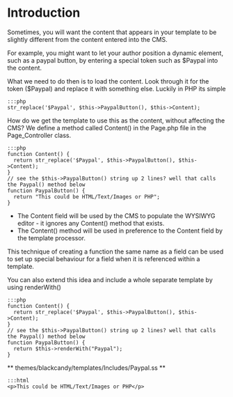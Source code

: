# Introduction

Sometimes, you will want the content that appears in your template to be slightly different from the content entered
into the CMS.

For example, you might want to let your author position a dynamic element, such as a paypal button, by entering a
special token such as $Paypal into the content.

What we need to do then is to load the content. Look through it for the token ($Paypal) and replace it with something
else. Luckily in PHP its simple

	:::php
	str_replace('$Paypal', $this->PaypalButton(), $this->Content);


How do we get the template to use this as the content, without affecting the CMS?   We define a method called Content()
in the Page.php file in the Page_Controller class.

	:::php
	function Content() {
	  return str_replace('$Paypal', $this->PaypalButton(), $this->Content);
	}
	// see the $this->PaypalButton() string up 2 lines? well that calls the Paypal() method below
	function PaypalButton() {
	  return "This could be HTML/Text/Images or PHP";
	}



*  The Content field will be used by the CMS to populate the WYSIWYG editor - it ignores any Content() method that
exists.
*  The Content() method will be used in preference to the Content field by the template processor.

This technique of creating a function the same name as a field can be used to set up special behaviour for a field when
it is referenced within a template.

You can also extend this idea and include a whole separate template by using renderWith() 

	:::php
	function Content() {
	  return str_replace('$Paypal', $this->PaypalButton(), $this->Content);
	}
	// see the $this->PaypalButton() string up 2 lines? well that calls the Paypal() method below
	function PaypalButton() {
	  return $this->renderWith("Paypal");
	}


** themes/blackcandy/templates/Includes/Paypal.ss **

	:::html
	<p>This could be HTML/Text/Images or PHP</p>